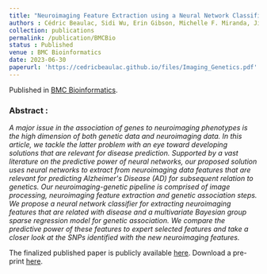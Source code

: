 ```yaml
---
title: "Neuroimaging Feature Extraction using a Neural Network Classifier for Imaging Genetics"
authors : Cédric Beaulac, Sidi Wu, Erin Gibson, Michelle F. Miranda, Jiguo Cao, Leno Rocha, Mirza Faisal Beg and Farouk S. Nathoo
collection: publications
permalink: /publication/BMCBio
status : Published
venue : BMC Bioinformatics
date: 2023-06-30
paperurl: 'https://cedricbeaulac.github.io/files/Imaging_Genetics.pdf'
---
```


Published in [BMC Bioinformatics](https://bmcbioinformatics.biomedcentral.com).

### Abstract :

*A major issue in the association of genes to neuroimaging phenotypes is the high dimension of both genetic data and neuroimaging data. In this article, we tackle the latter problem with an eye toward developing solutions that are relevant for disease prediction. Supported by a vast literature on the predictive power of neural networks, our proposed solution uses neural networks to extract from neuroimaging data features that are relevant for predicting Alzheimer's Disease (AD) for subsequent relation to genetics. Our neuroimaging-genetic pipeline is comprised of image processing, neuroimaging feature extraction and genetic association steps. We propose a neural network classifier for extracting neuroimaging features that are related with disease and a multivariate Bayesian group sparse regression model for genetic association. We compare the predictive power of these features to expert selected features and take a closer look at the SNPs identified with the new neuroimaging features.*

The finalized published paper is publicly available [here](https://bmcbioinformatics.biomedcentral.com/articles/10.1186/s12859-023-05394-x). Download a pre-print [here](https://cedricbeaulac.github.io/files/Imaging_Genetics.pdf).
